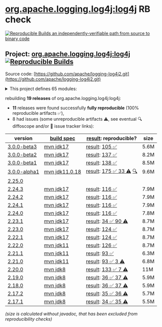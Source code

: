 [org.apache.logging.log4j:log4j](https://central.sonatype.com/artifact/org.apache.logging.log4j/log4j/versions) RB check
=======

[![Reproducible Builds](https://reproducible-builds.org/images/logos/rb.svg) an independently-verifiable path from source to binary code](https://reproducible-builds.org/)

## Project: [org.apache.logging.log4j:log4j](https://central.sonatype.com/artifact/org.apache.logging.log4j/log4j/versions) [![Reproducible Builds](https://img.shields.io/endpoint?url=https://raw.githubusercontent.com/jvm-repo-rebuild/reproducible-central/master/content/org/apache/logging/log4j/log4j/badge.json)](https://github.com/jvm-repo-rebuild/reproducible-central/blob/master/content/org/apache/logging/log4j/log4j/README.md)

Source code: [https://github.com/apache/logging-log4j2.git](https://github.com/apache/logging-log4j2.git)

<details><summary>This project defines 65 modules:</summary>

* [org.apache.logging.log4j:log4j](https://central.sonatype.com/artifact/org.apache.logging.log4j/log4j/overview)
* [org.apache.logging.log4j:log4j-1.2-api](https://central.sonatype.com/artifact/org.apache.logging.log4j/log4j-1.2-api/overview)
* [org.apache.logging.log4j:log4j-api](https://central.sonatype.com/artifact/org.apache.logging.log4j/log4j-api/overview)
* [org.apache.logging.log4j:log4j-api-test](https://central.sonatype.com/artifact/org.apache.logging.log4j/log4j-api-test/overview)
* [org.apache.logging.log4j:log4j-appserver](https://central.sonatype.com/artifact/org.apache.logging.log4j/log4j-appserver/overview)
* [org.apache.logging.log4j:log4j-async-logger](https://central.sonatype.com/artifact/org.apache.logging.log4j/log4j-async-logger/overview)
* [org.apache.logging.log4j:log4j-bom](https://central.sonatype.com/artifact/org.apache.logging.log4j/log4j-bom/overview)
* [org.apache.logging.log4j:log4j-cassandra](https://central.sonatype.com/artifact/org.apache.logging.log4j/log4j-cassandra/overview)
* [org.apache.logging.log4j:log4j-compress](https://central.sonatype.com/artifact/org.apache.logging.log4j/log4j-compress/overview)
* [org.apache.logging.log4j:log4j-config-jackson](https://central.sonatype.com/artifact/org.apache.logging.log4j/log4j-config-jackson/overview)
* [org.apache.logging.log4j:log4j-config-properties](https://central.sonatype.com/artifact/org.apache.logging.log4j/log4j-config-properties/overview)
* [org.apache.logging.log4j:log4j-config-yaml](https://central.sonatype.com/artifact/org.apache.logging.log4j/log4j-config-yaml/overview)
* [org.apache.logging.log4j:log4j-conversant](https://central.sonatype.com/artifact/org.apache.logging.log4j/log4j-conversant/overview)
* [org.apache.logging.log4j:log4j-core](https://central.sonatype.com/artifact/org.apache.logging.log4j/log4j-core/overview)
* [org.apache.logging.log4j:log4j-core-test](https://central.sonatype.com/artifact/org.apache.logging.log4j/log4j-core-test/overview)
* [org.apache.logging.log4j:log4j-couchdb](https://central.sonatype.com/artifact/org.apache.logging.log4j/log4j-couchdb/overview)
* [org.apache.logging.log4j:log4j-csv](https://central.sonatype.com/artifact/org.apache.logging.log4j/log4j-csv/overview)
* [org.apache.logging.log4j:log4j-docker](https://central.sonatype.com/artifact/org.apache.logging.log4j/log4j-docker/overview)
* [org.apache.logging.log4j:log4j-flume-ng](https://central.sonatype.com/artifact/org.apache.logging.log4j/log4j-flume-ng/overview)
* [org.apache.logging.log4j:log4j-iostreams](https://central.sonatype.com/artifact/org.apache.logging.log4j/log4j-iostreams/overview)
* [org.apache.logging.log4j:log4j-jakarta-smtp](https://central.sonatype.com/artifact/org.apache.logging.log4j/log4j-jakarta-smtp/overview)
* [org.apache.logging.log4j:log4j-jakarta-web](https://central.sonatype.com/artifact/org.apache.logging.log4j/log4j-jakarta-web/overview)
* [org.apache.logging.log4j:log4j-jcl](https://central.sonatype.com/artifact/org.apache.logging.log4j/log4j-jcl/overview)
* [org.apache.logging.log4j:log4j-jctools](https://central.sonatype.com/artifact/org.apache.logging.log4j/log4j-jctools/overview)
* [org.apache.logging.log4j:log4j-jdbc](https://central.sonatype.com/artifact/org.apache.logging.log4j/log4j-jdbc/overview)
* [org.apache.logging.log4j:log4j-jdbc-dbcp2](https://central.sonatype.com/artifact/org.apache.logging.log4j/log4j-jdbc-dbcp2/overview)
* [org.apache.logging.log4j:log4j-jdbc-jndi](https://central.sonatype.com/artifact/org.apache.logging.log4j/log4j-jdbc-jndi/overview)
* [org.apache.logging.log4j:log4j-jeromq](https://central.sonatype.com/artifact/org.apache.logging.log4j/log4j-jeromq/overview)
* [org.apache.logging.log4j:log4j-jms](https://central.sonatype.com/artifact/org.apache.logging.log4j/log4j-jms/overview)
* [org.apache.logging.log4j:log4j-jmx-gui](https://central.sonatype.com/artifact/org.apache.logging.log4j/log4j-jmx-gui/overview)
* [org.apache.logging.log4j:log4j-jndi](https://central.sonatype.com/artifact/org.apache.logging.log4j/log4j-jndi/overview)
* [org.apache.logging.log4j:log4j-jndi-test](https://central.sonatype.com/artifact/org.apache.logging.log4j/log4j-jndi-test/overview)
* [org.apache.logging.log4j:log4j-jpa](https://central.sonatype.com/artifact/org.apache.logging.log4j/log4j-jpa/overview)
* [org.apache.logging.log4j:log4j-jpl](https://central.sonatype.com/artifact/org.apache.logging.log4j/log4j-jpl/overview)
* [org.apache.logging.log4j:log4j-jul](https://central.sonatype.com/artifact/org.apache.logging.log4j/log4j-jul/overview)
* [org.apache.logging.log4j:log4j-kafka](https://central.sonatype.com/artifact/org.apache.logging.log4j/log4j-kafka/overview)
* [org.apache.logging.log4j:log4j-kit](https://central.sonatype.com/artifact/org.apache.logging.log4j/log4j-kit/overview)
* [org.apache.logging.log4j:log4j-kubernetes](https://central.sonatype.com/artifact/org.apache.logging.log4j/log4j-kubernetes/overview)
* [org.apache.logging.log4j:log4j-layout-jackson](https://central.sonatype.com/artifact/org.apache.logging.log4j/log4j-layout-jackson/overview)
* [org.apache.logging.log4j:log4j-layout-jackson-json](https://central.sonatype.com/artifact/org.apache.logging.log4j/log4j-layout-jackson-json/overview)
* [org.apache.logging.log4j:log4j-layout-jackson-xml](https://central.sonatype.com/artifact/org.apache.logging.log4j/log4j-layout-jackson-xml/overview)
* [org.apache.logging.log4j:log4j-layout-jackson-yaml](https://central.sonatype.com/artifact/org.apache.logging.log4j/log4j-layout-jackson-yaml/overview)
* [org.apache.logging.log4j:log4j-layout-template-json](https://central.sonatype.com/artifact/org.apache.logging.log4j/log4j-layout-template-json/overview)
* [org.apache.logging.log4j:log4j-layout-template-json-test](https://central.sonatype.com/artifact/org.apache.logging.log4j/log4j-layout-template-json-test/overview)
* [org.apache.logging.log4j:log4j-liquibase](https://central.sonatype.com/artifact/org.apache.logging.log4j/log4j-liquibase/overview)
* [org.apache.logging.log4j:log4j-mongodb](https://central.sonatype.com/artifact/org.apache.logging.log4j/log4j-mongodb/overview)
* [org.apache.logging.log4j:log4j-mongodb3](https://central.sonatype.com/artifact/org.apache.logging.log4j/log4j-mongodb3/overview)
* [org.apache.logging.log4j:log4j-mongodb4](https://central.sonatype.com/artifact/org.apache.logging.log4j/log4j-mongodb4/overview)
* [org.apache.logging.log4j:log4j-osgi](https://central.sonatype.com/artifact/org.apache.logging.log4j/log4j-osgi/overview)
* [org.apache.logging.log4j:log4j-perf](https://central.sonatype.com/artifact/org.apache.logging.log4j/log4j-perf/overview)
* [org.apache.logging.log4j:log4j-plugin-processor](https://central.sonatype.com/artifact/org.apache.logging.log4j/log4j-plugin-processor/overview)
* [org.apache.logging.log4j:log4j-plugins](https://central.sonatype.com/artifact/org.apache.logging.log4j/log4j-plugins/overview)
* [org.apache.logging.log4j:log4j-plugins-test](https://central.sonatype.com/artifact/org.apache.logging.log4j/log4j-plugins-test/overview)
* [org.apache.logging.log4j:log4j-script](https://central.sonatype.com/artifact/org.apache.logging.log4j/log4j-script/overview)
* [org.apache.logging.log4j:log4j-slf4j-impl](https://central.sonatype.com/artifact/org.apache.logging.log4j/log4j-slf4j-impl/overview)
* [org.apache.logging.log4j:log4j-slf4j18-impl](https://central.sonatype.com/artifact/org.apache.logging.log4j/log4j-slf4j18-impl/overview)
* [org.apache.logging.log4j:log4j-slf4j2-impl](https://central.sonatype.com/artifact/org.apache.logging.log4j/log4j-slf4j2-impl/overview)
* [org.apache.logging.log4j:log4j-smtp](https://central.sonatype.com/artifact/org.apache.logging.log4j/log4j-smtp/overview)
* [org.apache.logging.log4j:log4j-spring-boot](https://central.sonatype.com/artifact/org.apache.logging.log4j/log4j-spring-boot/overview)
* [org.apache.logging.log4j:log4j-spring-cloud-config](https://central.sonatype.com/artifact/org.apache.logging.log4j/log4j-spring-cloud-config/overview)
* [org.apache.logging.log4j:log4j-spring-cloud-config-client](https://central.sonatype.com/artifact/org.apache.logging.log4j/log4j-spring-cloud-config-client/overview)
* [org.apache.logging.log4j:log4j-taglib](https://central.sonatype.com/artifact/org.apache.logging.log4j/log4j-taglib/overview)
* [org.apache.logging.log4j:log4j-to-jul](https://central.sonatype.com/artifact/org.apache.logging.log4j/log4j-to-jul/overview)
* [org.apache.logging.log4j:log4j-to-slf4j](https://central.sonatype.com/artifact/org.apache.logging.log4j/log4j-to-slf4j/overview)
* [org.apache.logging.log4j:log4j-web](https://central.sonatype.com/artifact/org.apache.logging.log4j/log4j-web/overview)
</details>

rebuilding **19 releases** of org.apache.logging.log4j:log4j:
- **11** releases were found successfully **fully reproducible** (100% reproducible artifacts :white_check_mark:),
- 8 had issues (some unreproducible artifacts :warning:, see eventual :mag: diffoscope and/or :memo: issue tracker links):

| version | [build spec](/BUILDSPEC.md) | [result](https://reproducible-builds.org/docs/jvm/): reproducible? | size |
| -- | --------- | ------ | -- |
| [3.0.0-beta3](https://central.sonatype.com/artifact/org.apache.logging.log4j/log4j/3.0.0-beta3/pom) | [mvn jdk17](log4j-3.0.0-beta3.buildspec) | [result](log4j-bom-3.0.0-beta3.buildinfo): [105 :white_check_mark: ](log4j-bom-3.0.0-beta3.buildcompare) | 5.6M |
| [3.0.0-beta2](https://central.sonatype.com/artifact/org.apache.logging.log4j/log4j/3.0.0-beta2/pom) | [mvn jdk17](log4j-3.0.0-beta2.buildspec) | [result](log4j-bom-3.0.0-beta2.buildinfo): [137 :white_check_mark: ](log4j-bom-3.0.0-beta2.buildcompare) | 8.2M |
| [3.0.0-beta1](https://central.sonatype.com/artifact/org.apache.logging.log4j/log4j/3.0.0-beta1/pom) | [mvn jdk17](log4j-3.0.0-beta1.buildspec) | [result](log4j-bom-3.0.0-beta1.buildinfo): [138 :white_check_mark: ](log4j-bom-3.0.0-beta1.buildcompare) | 8.5M |
| [3.0.0-alpha1](https://central.sonatype.com/artifact/org.apache.logging.log4j/log4j/3.0.0-alpha1/pom) | [mvn jdk11.0.18](log4j-3.0.0-alpha1.buildspec) | [result](log4j-3.0.0-alpha1.buildinfo): [175 :white_check_mark:  33 :warning:](log4j-3.0.0-alpha1.buildcompare) [:mag:](log4j-3.0.0-alpha1.diffoscope) | 9.6M |
| [2.25.0](https://central.sonatype.com/artifact/org.apache.logging.log4j/log4j/2.25.0/pom) | | | |
| [2.24.3](https://central.sonatype.com/artifact/org.apache.logging.log4j/log4j/2.24.3/pom) | [mvn jdk17](log4j-2.24.3.buildspec) | [result](log4j-bom-2.24.3.buildinfo): [116 :white_check_mark: ](log4j-bom-2.24.3.buildcompare) | 7.9M |
| [2.24.2](https://central.sonatype.com/artifact/org.apache.logging.log4j/log4j/2.24.2/pom) | [mvn jdk17](log4j-2.24.2.buildspec) | [result](log4j-bom-2.24.2.buildinfo): [116 :white_check_mark: ](log4j-bom-2.24.2.buildcompare) | 7.9M |
| [2.24.1](https://central.sonatype.com/artifact/org.apache.logging.log4j/log4j/2.24.1/pom) | [mvn jdk17](log4j-2.24.1.buildspec) | [result](log4j-bom-2.24.1.buildinfo): [116 :white_check_mark: ](log4j-bom-2.24.1.buildcompare) | 7.9M |
| [2.24.0](https://central.sonatype.com/artifact/org.apache.logging.log4j/log4j/2.24.0/pom) | [mvn jdk17](log4j-2.24.0.buildspec) | [result](log4j-bom-2.24.0.buildinfo): [116 :white_check_mark: ](log4j-bom-2.24.0.buildcompare) | 7.8M |
| [2.23.1](https://central.sonatype.com/artifact/org.apache.logging.log4j/log4j/2.23.1/pom) | [mvn jdk17](log4j-2.23.1.buildspec) | [result](log4j-bom-2.23.1.buildinfo): [34 :white_check_mark:  90 :warning:](log4j-bom-2.23.1.buildcompare) | 8.7M |
| [2.23.0](https://central.sonatype.com/artifact/org.apache.logging.log4j/log4j/2.23.0/pom) | [mvn jdk17](log4j-2.23.0.buildspec) | [result](log4j-bom-2.23.0.buildinfo): [124 :white_check_mark: ](log4j-bom-2.23.0.buildcompare) | 8.7M |
| [2.22.1](https://central.sonatype.com/artifact/org.apache.logging.log4j/log4j/2.22.1/pom) | [mvn jdk17](log4j-2.22.1.buildspec) | [result](log4j-bom-2.22.1.buildinfo): [124 :white_check_mark: ](log4j-bom-2.22.1.buildcompare) | 8.7M |
| [2.22.0](https://central.sonatype.com/artifact/org.apache.logging.log4j/log4j/2.22.0/pom) | [mvn jdk11](log4j-2.22.0.buildspec) | [result](log4j-bom-2.22.0.buildinfo): [126 :white_check_mark: ](log4j-bom-2.22.0.buildcompare) | 8.7M |
| [2.21.1](https://central.sonatype.com/artifact/org.apache.logging.log4j/log4j/2.21.1/pom) | [mvn jdk11](log4j-2.21.1.buildspec) | [result](log4j-bom-2.21.1.buildinfo): [93 :white_check_mark: ](log4j-bom-2.21.1.buildcompare) | 6.3M |
| [2.21.0](https://central.sonatype.com/artifact/org.apache.logging.log4j/log4j/2.21.0/pom) | [mvn jdk11](log4j-2.21.0.buildspec) | [result](log4j-bom-2.21.0.buildinfo): [93 :white_check_mark:  3 :warning:](log4j-bom-2.21.0.buildcompare) | 6.8M |
| [2.20.0](https://central.sonatype.com/artifact/org.apache.logging.log4j/log4j/2.20.0/pom) | [mvn jdk8](log4j-2.20.0.buildspec) | [result](log4j-2.20.0.buildinfo): [133 :white_check_mark:  7 :warning:](log4j-2.20.0.buildcompare) | 11M |
| [2.19.0](https://central.sonatype.com/artifact/org.apache.logging.log4j/log4j/2.19.0/pom) | [mvn jdk8](log4j-2.19.0.buildspec) | [result](log4j-2.19.0.buildinfo): [36 :white_check_mark:  37 :warning:](log4j-2.19.0.buildcompare) | 5.9M |
| [2.18.0](https://central.sonatype.com/artifact/org.apache.logging.log4j/log4j/2.18.0/pom) | [mvn jdk8](log4j-2.18.0.buildspec) | [result](log4j-2.18.0.buildinfo): [36 :white_check_mark:  37 :warning:](log4j-2.18.0.buildcompare) | 5.9M |
| [2.17.2](https://central.sonatype.com/artifact/org.apache.logging.log4j/log4j/2.17.2/pom) | [mvn jdk8](log4j-2.17.2.buildspec) | [result](log4j-2.17.2.buildinfo): [35 :white_check_mark:  36 :warning:](log4j-2.17.2.buildcompare) | 5.7M |
| [2.17.1](https://central.sonatype.com/artifact/org.apache.logging.log4j/log4j/2.17.1/pom) | [mvn jdk8](log4j-2.17.1.buildspec) | [result](log4j-2.17.1.buildinfo): [34 :white_check_mark:  35 :warning:](log4j-2.17.1.buildcompare) | 5.5M |

<i>(size is calculated without javadoc, that has been excluded from reproducibility checks)</i>
